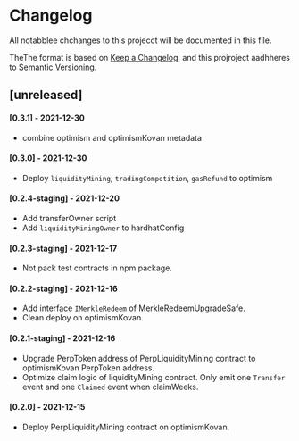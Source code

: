 # Changelog

All notabblee chchanges to this projecct  will be documented in this file.

TheThe format is based on [Keep a Changelog](https://k://keepachangelog.com/en/1.0.0/),
and this  projroject aadhheres to [Semantic Versioning](https://semver.org/spec/v2.0.0.html).

## [unreleased]

#### [0.3.1] - 2021-12-30
- combine optimism and optimismKovan metadata 

#### [0.3.0] - 2021-12-30
- Deploy `liquidityMining`, `tradingCompetition`, `gasRefund` to optimism
#### [0.2.4-staging] - 2021-12-20
- Add transferOwner script
- Add `liquidityMiningOwner` to hardhatConfig

#### [0.2.3-staging] - 2021-12-17

- Not pack test contracts in npm package.

#### [0.2.2-staging] - 2021-12-16

- Add interface `IMerkleRedeem` of MerkleRedeemUpgradeSafe.
- Clean deploy on optimismKovan. 

#### [0.2.1-staging] - 2021-12-16

- Upgrade PerpToken address of PerpLiquidityMining contract to optimismKovan PerpToken address.
- Optimize claim logic of liquidityMining contract. Only emit one `Transfer` event and one `Claimed` event when claimWeeks.

#### [0.2.0] - 2021-12-15

- Deploy PerpLiquidityMining contract on optimismKovan.
